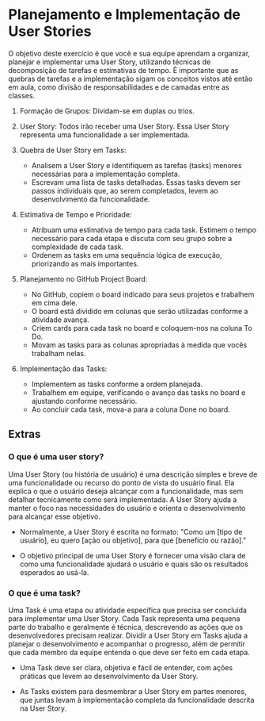 # Planejamento e Implementação de User Stories

O objetivo deste exercício é que você e sua equipe aprendam a organizar, planejar e implementar uma User Story, utilizando técnicas de decomposição de tarefas e estimativas de tempo. É importante que as quebras de tarefas e a implementação sigam os conceitos vistos até então em aula, como divisão de responsabilidades e de camadas entre as classes.

1. Formação de Grupos: Dividam-se em duplas ou trios.

2. User Story: Todos irão receber uma User Story. Essa User Story representa uma funcionalidade a ser implementada.

3. Quebra de User Story em Tasks:

    - Analisem a User Story e identifiquem as tarefas (tasks) menores necessárias para a implementação completa.
    - Escrevam uma lista de tasks detalhadas. Essas tasks devem ser passos individuais que, ao serem completados, levem ao desenvolvimento da funcionalidade.

4. Estimativa de Tempo e Prioridade:

    - Atribuam uma estimativa de tempo para cada task. Estimem o tempo necessário para cada etapa e discuta com seu grupo sobre a complexidade de cada task.
    - Ordenem as tasks em uma sequência lógica de execução, priorizando as mais importantes.

5. Planejamento no GitHub Project Board:
	
    - No GitHub, copiem o board indicado para seus projetos e trabalhem em cima dele.
    - O board está dividido em colunas que serão utilizadas conforme a atividade avança.
    - Criem cards para cada task no board e coloquem-nos na coluna To Do.
    - Movam as tasks para as colunas apropriadas à medida que vocês trabalham nelas.

6. Implementação das Tasks:

    - Implementem as tasks conforme a ordem planejada.
    - Trabalhem em equipe, verificando o avanço das tasks no board e ajustando conforme necessário.
    - Ao concluir cada task, mova-a para a coluna Done no board.





## Extras

### O que é uma user story?

Uma User Story (ou história de usuário) é uma descrição simples e breve de uma funcionalidade ou recurso do ponto de vista do usuário final. Ela explica o que o usuário deseja alcançar com a funcionalidade, mas sem detalhar tecnicamente como será implementada. A User Story ajuda a manter o foco nas necessidades do usuário e orienta o desenvolvimento para alcançar esse objetivo.

* Normalmente, a User Story é escrita no formato: "Como um [tipo de usuário], eu quero [ação ou objetivo], para que [benefício ou razão]."

* O objetivo principal de uma User Story é fornecer uma visão clara de como uma funcionalidade ajudará o usuário e quais são os resultados esperados ao usá-la.

### O que é uma task?

Uma Task é uma etapa ou atividade específica que precisa ser concluída para implementar uma User Story. Cada Task representa uma pequena parte do trabalho e geralmente é técnica, descrevendo as ações que os desenvolvedores precisam realizar. Dividir a User Story em Tasks ajuda a planejar o desenvolvimento e acompanhar o progresso, além de permitir que cada membro da equipe entenda o que deve ser feito em cada etapa.

* Uma Task deve ser clara, objetiva e fácil de entender, com ações práticas que levem ao desenvolvimento da User Story.

* As Tasks existem para desmembrar a User Story em partes menores, que juntas levam à implementação completa da funcionalidade descrita na User Story.

